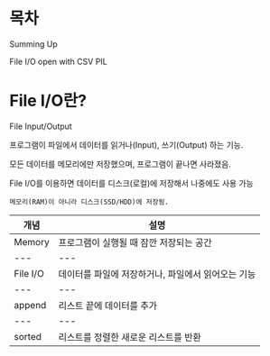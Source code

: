# 목차
Summing Up

File I/O
open
with
CSV
PIL

# File I/O란?

File Input/Output

프로그램이 파일에서 데이터를 읽거나(Input), 쓰기(Output) 하는 기능.

모든 데이터를 메모리에만 저장했으며, 프로그램이 끝나면 사라졌음.

File I/O를 이용하면 데이터를 디스크(로컬)에 저장해서 나중에도 사용 가능

    메모리(RAM)이 아니라 디스크(SSD/HDD)에 저장됨.


| 개념 | 설명 |
| --- | --- |
| Memory | 프로그램이 실행될 때 잠깐 저장되는 공간 |
| --- | --- |
| File I/O | 데이터를 파일에 저장하거나, 파일에서 읽어오는 기능 |
| --- | --- |
| append | 리스트 끝에 데이터를 추가 |
| --- | --- |
| sorted | 리스트를 정렬한 새로운 리스트를 반환 |